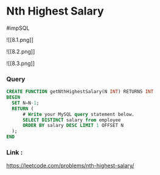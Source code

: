 # Nth Highest Salary
#impSQL 

![[8.1.png]]


![[8.2.png]]

![[8.3.png]]


### Query

```sql
CREATE FUNCTION getNthHighestSalary(N INT) RETURNS INT
BEGIN
  SET N=N-1;
  RETURN (
      # Write your MySQL query statement below.
      SELECT DISTINCT salary from employee
      ORDER BY salary DESC LIMIT 1 OFFSET N
  );
END
```


### Link :
https://leetcode.com/problems/nth-highest-salary/